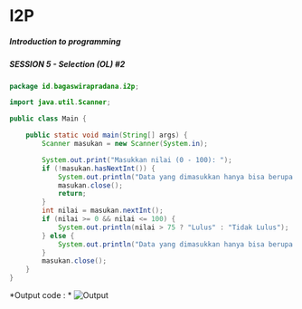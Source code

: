 # I2P
##### Introduction to programming
##### SESSION 5 - Selection (OL) #2

```java
package id.bagaswirapradana.i2p;

import java.util.Scanner;

public class Main {

    public static void main(String[] args) {
        Scanner masukan = new Scanner(System.in);

        System.out.print("Masukkan nilai (0 - 100): ");
        if (!masukan.hasNextInt()) {
            System.out.println("Data yang dimasukkan hanya bisa berupa bilangan bulat saja");
            masukan.close();
            return;
        }
        int nilai = masukan.nextInt();
        if (nilai >= 0 && nilai <= 100) {
            System.out.println(nilai > 75 ? "Lulus" : "Tidak Lulus");
        } else {
            System.out.println("Data yang dimasukkan hanya bisa berupa bilangan bulat saja dan harus dalam rentang 0 sampai 100");
        }
        masukan.close();
    }
}
```

*Output code : * 
![Output](/images/output.png)
